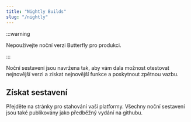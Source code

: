 ```yaml
---
title: "Nightly Builds"
slug: "/nightly"
---
```


:::warning

Nepoužívejte noční verzi Butterfly pro produkci.

:::

Noční sestavení jsou navržena tak, aby vám dala možnost otestovat nejnovější verzi a získat nejnovější funkce a poskytnout zpětnou vazbu.

## Získat sestavení

Přejděte na stránky pro stahování vaší platformy. Všechny noční sestavení jsou také publikovány jako předběžný vydání na githubu.
